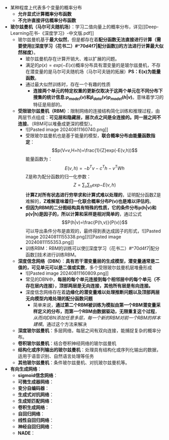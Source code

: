 - 某种程度上代表多个变量的概率分布
	- **允许显式计算概率分布函数**
	- **不允许直接评估概率分布函数**
- **玻尔兹曼机（马尔可夫随机场）**：学习二值向量上的概率分布，详见[[Deep-Learning花书-《深度学习》-中文版.pdf]]
	- 玻尔兹曼机基于**最大似然**，但是都存在着**配分函数无法直接进行计算（需要使用[[深度学习（花书二）#^70d4f7|配分函数]]的方法进行计算最大似然梯度）**。
		- 玻尔兹曼机存在计算开销大、难以扩展的问题。
		- 满足的$p(x)=exp(-E(x))$概率分布具有潜变量的是玻尔兹曼机，不存在潜变量的是马尔可夫随机场（马尔可夫链的拓展）**PS：E(x)为能量函数**。
		- 通过最大似然训练时，存在一个有趣的性质
			- **连接两个单元的特定权重的更新仅取决于这两个单元在不同分布下搜集的统计信息:$p_{model}(v)$和$\hat{p}_{data}(v)p_{model}(h|v)$**。意味着学习的特征是局部的。
	- **受限玻尔兹曼机（RBM）**：限制网络的连接结构简化训练和推理过程，由两层节点组成：**可见层和隐藏层，层次点之间是全连接的。同一层之间不连接**。（RBM可以堆叠成更深的模型）。
		- ![[Pasted image 20240811160740.png]]
		- 受限玻尔兹曼机也是基于能量的模型，**联合概率分布由能量函数指定**：$$p(V=v,H=h)=\frac{1}{Z}exp(-E(v,h))$$能量函数为：$$E(v,h)=-b^Tv-c^Th-v^TWh$$Z是称为配分函数的归一化参数：$$Z=\sum_v\sum_hexp{-E(v,h)}$$**计算Z对所有状态进行穷举求和计算式难以处理的**，证明配分函数Z是难解的，**Z难解意味着归一化联合概率分布P(v)也是难以评估的**。
		- **但因为RBM的二分图结构具有特殊的性质，它的条件分布p(h|v)和p(v|h)是因子的，所以计算和采样是相对简单的**，通过公式$$P(h|v)=\frac{P(h,v)}{P(v)}$$可以导出条件分布是直观的，最终得到表达成因子的形式，![[Pasted image 20240811155338.png]]![[Pasted image 20240811155353.png]]
		- 训练RBM：RBM的训练可以使[[深度学习（花书二）#^70d4f7|配分函数]]技术进行训练RBM。
	- **深度信念网络（DBN）**：**具有若干潜变量层的生成模型，潜变量通常是二值的，可见单元可以是二值或实数**，多个受限玻尔兹曼机层堆叠形成
		- ![[Pasted image 20240811160809.png]]
		- 常见的DBN中，**每层的每个单元连接到每个相邻层中的每个单元（不存在层内连接），顶部两层是无向连接，其他所有层是有向连接。**
		- 深度信念网络存在着**边缘化的潜变量难以处理推断问题以及顶部两层无向模型内难处理的配分函数问题**
			- 简单来说，**通过第二个RBM被训练为模拟由第一个RBM潜变量采样定义的分布，而第一个RBM由数据驱动，无限重复这个过程**，*从而向DBN添加任意多层，每一个新的RBM对前一个RBM的样本建模*。通过这个方法来解决
	- **深度玻尔兹曼机**：多层网络，每层之间有双向连接，能捕捉复杂的概率分布。
	- **卷积玻尔兹曼机**：结合卷积神经网络的玻尔兹曼机
	- **结构化或序列输出的玻尔兹曼机**：处理具有结构化或序列化输出的数据，适用于语音识别、自然语言处理等任务
	- **其他玻尔兹曼机**：条件玻尔兹曼机、对抗玻尔兹曼机等。
- **有向生成网络**：
	- **sigmoid信念网络**：
	- **可微生成器网络**：
	- **变分自编码器**：
	- **生成式对抗网络**：
	- **生成矩匹配网络**：
	- **卷积生成网络**：
	- **自回归网络**：
	- **线性自回归网络**：
	- **神经自回归网络**：
	- **NADE**：
